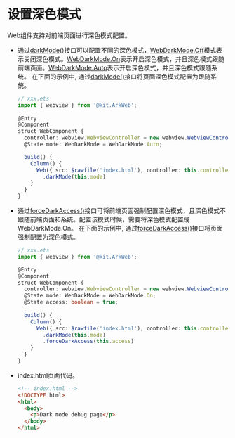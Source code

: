 # 设置深色模式


Web组件支持对前端页面进行深色模式配置。


- 通过[darkMode()](../reference/apis-arkweb/ts-basic-components-web.md#darkmode9)接口可以配置不同的深色模式，[WebDarkMode.Off](../reference/apis-arkweb/ts-basic-components-web.md#webdarkmode9枚举说明)模式表示关闭深色模式。[WebDarkMode.On](../reference/apis-arkweb/ts-basic-components-web.md#webdarkmode9枚举说明)表示开启深色模式，并且深色模式跟随前端页面。[WebDarkMode.Auto](../reference/apis-arkweb/ts-basic-components-web.md#webdarkmode9枚举说明)表示开启深色模式，并且深色模式跟随系统。
    在下面的示例中, 通过[darkMode()](../reference/apis-arkweb/ts-basic-components-web.md#darkmode9)接口将页面深色模式配置为跟随系统。

    ```ts
    // xxx.ets
    import { webview } from '@kit.ArkWeb';
      
    @Entry
    @Component
    struct WebComponent {
      controller: webview.WebviewController = new webview.WebviewController();
      @State mode: WebDarkMode = WebDarkMode.Auto;

      build() {
        Column() {
          Web({ src: $rawfile('index.html'), controller: this.controller })
            .darkMode(this.mode)
        }
      }
    }
    ```


- 通过[forceDarkAccess()](../reference/apis-arkweb/ts-basic-components-web.md#forcedarkaccess9)接口可将前端页面强制配置深色模式，且深色模式不跟随前端页面和系统。配置该模式时候，需要将深色模式配置成WebDarkMode.On。
    在下面的示例中, 通过[forceDarkAccess()](../reference/apis-arkweb/ts-basic-components-web.md#forcedarkaccess9)接口将页面强制配置为深色模式。

    ```ts
    // xxx.ets
    import { webview } from '@kit.ArkWeb';

    @Entry		
    @Component
    struct WebComponent {
      controller: webview.WebviewController = new webview.WebviewController();
      @State mode: WebDarkMode = WebDarkMode.On;
      @State access: boolean = true;
      
      build() {
        Column() {
          Web({ src: $rawfile('index.html'), controller: this.controller })
            .darkMode(this.mode)
            .forceDarkAccess(this.access)
        }
      }
    }
    ```

- index.html页面代码。

  ```html
  <!-- index.html -->
  <!DOCTYPE html>
  <html>
    <body>
      <p>Dark mode debug page</p>
    </body>
  </html>
  ```
